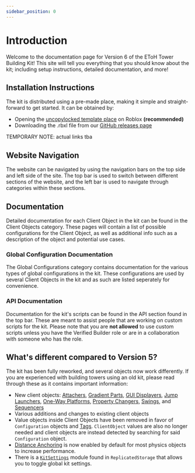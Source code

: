 ```yaml
---
sidebar_position: 0
---
```


# Introduction

Welcome to the documentation page for Version 6 of the EToH Tower Building Kit! This site will tell you everything that you should know about the kit; including setup instructions, detailed documentation, and more!

## Installation Instructions

The kit is distributed using a pre-made place, making it simple and straight-forward to get started. It can be obtained by:
* Opening the [uncopylocked template place](https://github.com/etohgame/kit) on Roblox **(recommended)**
* Downloading the .rbxl file from our [GitHub releases page](https://github.com/etohgame/kit)

TEMPORARY NOTE: actual links tba

## Website Navigation

The website can be navigated by using the navigation bars on the top side and left side of the site. The top bar is used to switch between different sections of the website, and the left bar is used to navigate through categories within these sections.

## Documentation

Detailed documentation for each Client Object in the kit can be found in the Client Objects category. These pages will contain a list of possible configurations for the Client Object, as well as additional info such as a description of the object and potential use cases.

### Global Configuration Documentation

The Global Configurations category contains documentation for the various types of global configurations in the kit. These configurations are used by several Client Objects in the kit and as such are listed seperately for convenience.

### API Documentation

Documentation for the kit's scripts can be found in the API section found in the top bar. These are meant to assist people that are working on custom scripts for the kit. Please note that you are **not allowed** to use custom scripts unless you have the Verified Builder role or are in a collaboration with someone who has the role.

## What's different compared to Version 5?

The kit has been fully reworked, and several objects now work differently.
If you are experienced with building towers using an old kit, please read through these as it contains important information:

* New client objects: 
[Attachers](client-objects/attachers.md), 
[Gradient Parts](client-objects/gradient-parts.md),
[GUI Displayers](client-objects/gradient-parts.md), <!-- change link later -->
[Jump Launchers](client-objects/jump-launchers.md),
[One-Way Platforms](client-objects/one-way-platforms.md),
[Property Changers](client-objects/property-changers.md),
[Swings](client-objects/swings.md),
and [Sequencers](client-objects/sequencers.md)
* Various additions and changes to existing client objects
* Value objects inside Client Objects have been removed in favor of `Configuration` objects and [Tags](misc.md#object-tags). `ClientObject` values are also no longer needed and client objects are instead detected by searching for said `Configuration` object.
* [Distance Anchoring](client-objects/distance-anchoring.md) is now enabled by default for most physics objects to increase performance.
* There is a [`KitSettings`](misc.md#kit-settings) module found in `ReplicatedStorage` that allows you to toggle global kit settings.